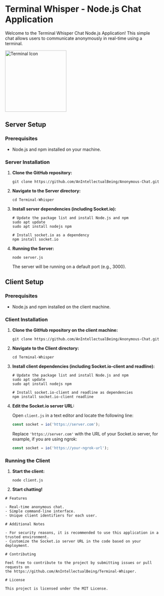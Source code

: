 
# Terminal Whisper - Node.js Chat Application

Welcome to the Terminal Whisper Chat Node.js Application! This simple chat allows users to communicate
anonymously in real-time using a terminal.


<img src="https://www.svgrepo.com/show/361365/terminal-bash.svg" alt="Terminal Icon" width="200" height="200">


## Server Setup

### Prerequisites

- Node.js and npm installed on your machine.

### Server Installation

1. **Clone the GitHub repository:**

   ```
   git clone https://github.com/AnIntellectualBeing/Anonymous-Chat.git
   ```

2. **Navigate to the Server directory:**

   ```
   cd Terminal-Whisper
   ```

3. **Install server dependencies (including Socket.io):**

   ```
   # Update the package list and install Node.js and npm
   sudo apt update
   sudo apt install nodejs npm

   # Install socket.io as a dependency
   npm install socket.io
   ```

4. **Running the Server:**

   ```
   node server.js
   ```

   The server will be running on a default port (e.g., 3000).

## Client Setup

### Prerequisites

- Node.js and npm installed on the client machine.


### Client Installation

1. **Clone the GitHub repository on the client machine:**

   ```
   git clone https://github.com/AnIntellectualBeing/Anonymous-Chat.git
   ```

2. **Navigate to the Client directory:**

   ```
   cd Terminal-Whisper
   ```

3. **Install client dependencies (including Socket.io-client and readline):**

   ```
   # Update the package list and install Node.js and npm
   sudo apt update
   sudo apt install nodejs npm

   # Install socket.io-client and readline as dependencies
   npm install socket.io-client readline
   ```

4. **Edit the Socket.io server URL:**

   Open `client.js` in a text editor and locate the following line:

   ```javascript
   const socket = io('https://server.com');
   ```

   Replace `'https://server.com'` with the URL of your Socket.io server,
    for example, if you are using ngrok:

   ```javascript
   const socket = io('https://your-ngrok-url');
   ```

### Running the Client

1. **Start the client:**

   ```
   node client.js
   ```

2. **Start chatting!**
```
# Features

- Real-time anonymous chat.
- Simple command-line interface.
- Unique client identifiers for each user.

# Additional Notes

- For security reasons, it is recommended to use this application in a trusted environment.
- Customize the Socket.io server URL in the code based on your deployment.

# Contributing

Feel free to contribute to the project by submitting issues or pull requests on 
the https://github.com/AnIntellectualBeing/Terminal-Whisper.

# License

This project is licensed under the MIT License.
```

